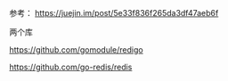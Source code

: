 参考： <https://juejin.im/post/5e33f836f265da3df47aeb6f>

两个库

<https://github.com/gomodule/redigo>

<https://github.com/go-redis/redis>

